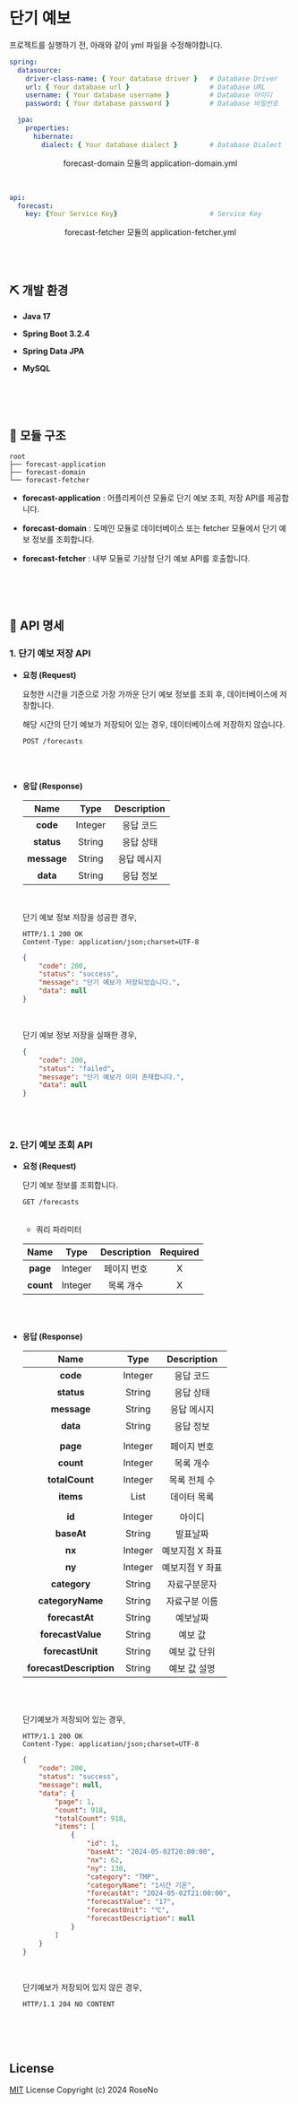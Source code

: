 # 단기 예보
프로젝트를 실행하기 전, 아래와 같이 yml 파일을 수정해야합니다.

```yaml
spring:
  datasource:
    driver-class-name: { Your database driver }   # Database Driver
    url: { Your database url }                    # Database URL
    username: { Your database username }          # Database 아이디
    password: { Your database password }          # Database 비밀번호

  jpa:
    properties:
      hibernate:
        dialect: { Your database dialect }        # Database Dialect
```
<p align="center">forecast-domain 모듈의 application-domain.yml</p>

<br>

```yaml
api:
  forecast:
    key: {Your Service Key}                       # Service Key
```
<p align="center">forecast-fetcher 모듈의 application-fetcher.yml</p>

<br><br>




## ⛏ 개발 환경
- **Java 17**

- **Spring Boot 3.2.4**
 
- **Spring Data JPA**

- **MySQL**

<br><br><br>




## 🧩 모듈 구조

```text
root
├── forecast-application
├── forecast-domain
└── forecast-fetcher
```

- **forecast-application** : 어플리케이션 모듈로 단기 예보 조회, 저장 API를 제공합니다.

- **forecast-domain** : 도메인 모듈로 데이터베이스 또는 fetcher 모듈에서 단기 예보 정보를 조회합니다.

- **forecast-fetcher** : 내부 모듈로 기상청 단기 예보 API를 호출합니다.

<br><br><br>




## 📜 API 명세
### 1. 단기 예보 저장 API

- **요청 (Request)**

    요청한 시간을 기준으로 가장 가까운 단기 예보 정보를 조회 후, 데이터베이스에 저장합니다.

    해당 시간의 단기 예보가 저장되어 있는 경우, 데이터베이스에 저장하지 않습니다.

    ```
    POST /forecasts
    ```

    <br><br>


- **응답 (Response)**

    | Name                    | Type    | Description     |
    |:-----------------------:|:-------:|:---------------:|
    | **code**                | Integer | 응답 코드       |
    | **status**              | String  | 응답 상태       |
    | **message**             | String  | 응답 메시지     |
    | **data**                | String  | 응답 정보       |

    <br>

    단기 예보 정보 저장을 성공한 경우,

    ```text
    HTTP/1.1 200 OK
    Content-Type: application/json;charset=UTF-8
    ```

    ```json
    {
        "code": 200,
        "status": "success",
        "message": "단기 예보가 저장되었습니다.",
        "data": null
    }
    ```

    <br>

    단기 예보 정보 저장을 실패한 경우,

    ```json
    {
        "code": 200,
        "status": "failed",
        "message": "단기 예보가 이미 존재합니다.",
        "data": null
    }
    ```

    <br><br>



### 2. 단기 예보 조회 API

- **요청 (Request)**

    단기 예보 정보를 조회합니다.

    ```
    GET /forecasts
    ```
    <br>

    - 쿼리 파라미터

    |    Name   |   Type  | Description | Required |
    |:---------:|:-------:|:-----------:|:--------:|
    |  **page** | Integer | 페이지 번호  |     X    |
    | **count** | Integer | 목록 개수    |     X    |

    <br><br>


- **응답 (Response)**
    
    | Name                    | Type    | Description     |
    |:-----------------------:|:-------:|:---------------:|
    | **code**                | Integer | 응답 코드        |
    | **status**              | String  | 응답 상태        |
    | **message**             | String  | 응답 메시지      |
    | **data**                | String  | 응답 정보        |
    |                         |         |                 |
    | **page**                | Integer | 페이지 번호      |
    | **count**               | Integer | 목록 개수        |
    | **totalCount**          | Integer | 목록 전체 수     |
    | **items**               | List    | 데이터 목록      |
    |                         |         |                 |
    | **id**                  | Integer | 아이디           |
    | **baseAt**              | String  | 발표날짜         |
    | **nx**                  | Integer | 예보지점 X 좌표  |
    | **ny**                  | Integer | 예보지점 Y 좌표  |
    | **category**            | String  | 자료구분문자     |
    | **categoryName**        | String  | 자료구분 이름    |
    | **forecastAt**          | String  | 예보날짜         |
    | **forecastValue**       | String  | 예보 값          |
    | **forecastUnit**        | String  | 예보 값 단위     |
    | **forecastDescription** | String  | 예보 값 설명     |

    <br><br>

    단기예보가 저장되어 있는 경우,
    ```text
    HTTP/1.1 200 OK
    Content-Type: application/json;charset=UTF-8
    ```

    ```json
    {
        "code": 200,
        "status": "success",
        "message": null,
        "data": {
            "page": 1,
            "count": 918,
            "totalCount": 918,
            "items": [
                {
                    "id": 1,
                    "baseAt": "2024-05-02T20:00:00",
                    "nx": 62,
                    "ny": 130,
                    "category": "TMP",
                    "categoryName": "1시간 기온",
                    "forecastAt": "2024-05-02T21:00:00",
                    "forecastValue": "17",
                    "forecastUnit": "℃",
                    "forecastDescription": null
                }
            ]
        }
    }
    ```

    <br>

    단기예보가 저장되어 있지 않은 경우,
    ```text
    HTTP/1.1 204 NO CONTENT
    ```
    
    <br><br><br>



## License
[MIT](./LICENSE) License Copyright (c) 2024 RoseNo
